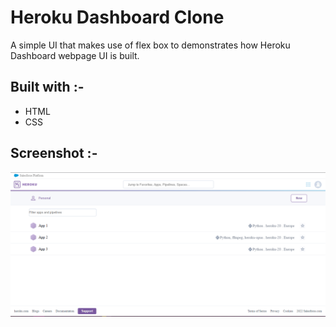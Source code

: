 # Heroku Dashboard Clone

A simple UI that makes use of flex box to demonstrates how Heroku Dashboard webpage UI is built.

## Built with :-

- HTML
- CSS

## Screenshot :-

![image](./assets/media/CAPTURE.PNG)